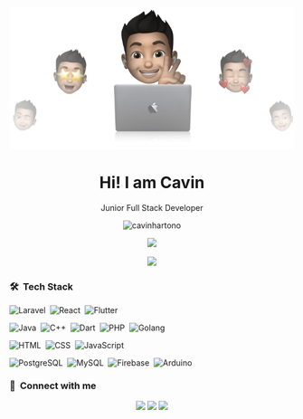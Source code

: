 <p align="center"><img src="https://raw.githubusercontent.com/KevinPatel04/KevinPatel04/master/cover-thompson.png"></p>

<h1 align="center"> Hi! I am Cavin </h1>

<p align="center"> Junior Full Stack Developer</p>

<p align="center"> <img src="https://komarev.com/ghpvc/?username=cavinhartono&label=Profile%20views&color=2e3440&style=flat" alt="cavinhartono" /> </p>

<p align="center"><img src="https://github-readme-stats.vercel.app/api?username=cavinhartono&count_private=true&show_icons=true&&theme=nord&include_all_commits=true" width="400"></p> 
<p align="center"><img src="https://github-readme-streak-stats.herokuapp.com?user=cavinhartono&theme=nord"></p>

### 🛠 &nbsp;Tech Stack
![Laravel](https://img.shields.io/badge/-Laravel-05122A?style=flat&logo=laravel&logoColor=FF2D20)&nbsp;
![React](https://img.shields.io/badge/-React-05122A?style=flat&logo=react&logoColor=777BB4)&nbsp;
![Flutter](https://img.shields.io/badge/-Flutter-05122A?style=flat&logo=flutter&logoColor=02569B)&nbsp;

![Java](https://img.shields.io/badge/-Java-05122A?style=flat&logo=java&logoColor=FFA518)&nbsp;
![C++](https://img.shields.io/badge/-C++-05122A?style=flat&logo=C%2B%2B&logoColor=00599C)&nbsp;
![Dart](https://img.shields.io/badge/-Dart-05122A?style=flat&logo=dart&logoColor=1075C2)&nbsp;
![PHP](https://img.shields.io/badge/-PHP-05122A?style=flat&logo=php&logoColor=777BB4)&nbsp;
![Golang](https://img.shields.io/badge/-Golang-05122A?style=flat&logo=go&logoColor=777BB4)&nbsp;

![HTML](https://img.shields.io/badge/-HTML-05122A?style=flat&logo=HTML5)&nbsp;
![CSS](https://img.shields.io/badge/-CSS-05122A?style=flat&logo=CSS3&logoColor=1572B6)&nbsp;
![JavaScript](https://img.shields.io/badge/-JavaScript-05122A?style=flat&logo=javascript)&nbsp;

![PostgreSQL](https://img.shields.io/badge/-PostgreSQL-05122A?style=flat&logo=postgresql&logoColor=336791)&nbsp;
![MySQL](https://img.shields.io/badge/-MySQL-05122A?style=flat&logo=mysql&logoColor=4479A1)&nbsp;
![Firebase](https://img.shields.io/badge/-Firebase-05122A?style=flat&logo=firebase&logoColor=FFCA28)&nbsp;
![Arduino](https://img.shields.io/badge/-Arduino-05122A?style=flat&logo=arduino&logoColor=00979D)&nbsp;


### :link: &nbsp;Connect with me

<p align="center">
<a href="https://cavinhartono.com"><img src="https://img.shields.io/badge/-cavinhartono.com-3423A6?style=for-the-badge&logo=Google-Chrome&logoColor=white"/></a>
<a href="https://www.linkedin.com/in/cavinhartono"><img src="https://img.shields.io/badge/-Cavin%20Hartono%20Putra-0077B5?style=for-the-badge&logo=Linkedin&logoColor=white"/></a>
<a href="mailto:muhammadcavin25@gmail.com"><img src="https://img.shields.io/badge/-muhammadcavin25@gmail.com-D14836?style=for-the-badge&logo=Gmail&logoColor=white"/></a>
</p>
